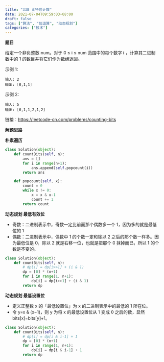 ```yaml
---
title: "338 比特位计数"
date: 2021-07-04T09:59:03+08:00
draft: false
tags: ["算法", "位运算", "动态规划"]
categories: ["技术"]
---
```

**题目**

给定一个非负整数 num。对于 0 ≤ i ≤ num 范围中的每个数字 i ，计算其二进制数中的 1 的数目并将它们作为数组返回。

示例 1:
```
输入: 2
输出: [0,1,1]
```
示例 2:
```
输入: 5
输出: [0,1,1,2,1,2]
```

链接：https://leetcode-cn.com/problems/counting-bits

**解题思路**

**朴素遍历**

```python
class Solution(object):
    def countBits(self, n):
        ans = []
        for i in range(n+1):
            ans.append(self.popcount(i))
        return ans

    def popcount(self, x):
        count = 0
        while x != 0:
            x = x & x-1
            count += 1
        return count
```

**动态规划 最低有效位**

* 奇数：二进制表示中，奇数一定比前面那个偶数多一个 1，因为多的就是最低位的 1
* 偶数：二进制表示中，偶数中 1 的个数一定和除以 2 之后的那个数一样多。因为最低位是 0，除以 2 就是右移一位，也就是把那个 0 抹掉而已，所以 1 的个数是不变的。

```python
class Solution(object):
    def countBits(self, n):
        # dp[i] = dp[i>>1] + (i & 1)
        dp = [0] * (n+1)
        for i in range(1, n+1):
            dp[i] = dp[i>>1] + (i & 1)
        return dp
```

**动态规划 最低设置位**

* 定义正整数 x 的「最低设置位」为 x 的二进制表示中的最低的 1 所在位。
* 令 y=x & (x−1)，则 y 为将 x 的最低设置位从 1 变成 0 之后的数，显然 bits[x]=bits[y]+1。

```python
class Solution(object):
    def countBits(self, n):
        # dp[i] = dp[i & i-1] + 1
        dp = [0] * (n+1)
        for i in range(1, n+1):
            dp[i] = dp[i & i-1] + 1
        return dp
```